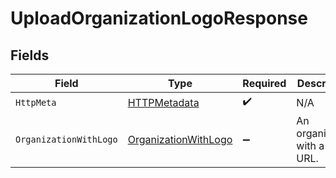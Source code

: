 # UploadOrganizationLogoResponse


## Fields

| Field                                                                   | Type                                                                    | Required                                                                | Description                                                             |
| ----------------------------------------------------------------------- | ----------------------------------------------------------------------- | ----------------------------------------------------------------------- | ----------------------------------------------------------------------- |
| `HttpMeta`                                                              | [HTTPMetadata](../../Models/Components/HTTPMetadata.md)                 | :heavy_check_mark:                                                      | N/A                                                                     |
| `OrganizationWithLogo`                                                  | [OrganizationWithLogo](../../Models/Components/OrganizationWithLogo.md) | :heavy_minus_sign:                                                      | An organization with a logo URL.                                        |